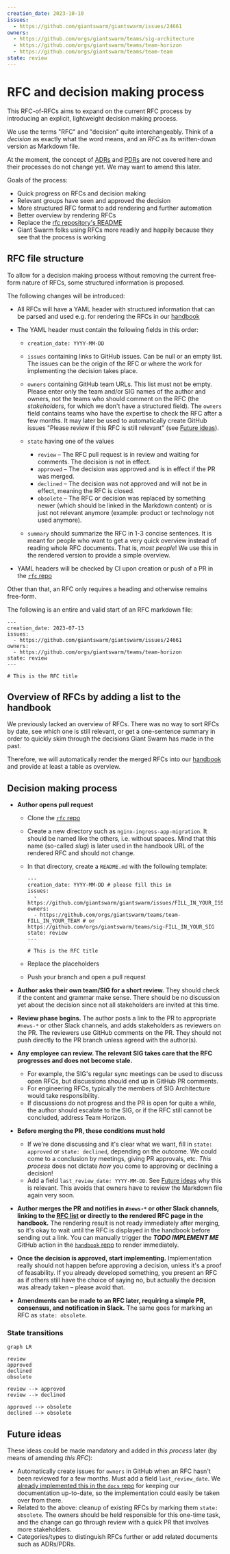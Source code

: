 ```yaml
---
creation_date: 2023-10-10
issues:
  - https://github.com/giantswarm/giantswarm/issues/24661
owners:
  - https://github.com/orgs/giantswarm/teams/sig-architecture
  - https://github.com/orgs/giantswarm/teams/team-horizon
  - https://github.com/orgs/giantswarm/teams/team-team
state: review
---
```


# RFC and decision making process

This RFC-of-RFCs aims to expand on the current RFC process by introducing an explicit, lightweight decision making process.

We use the terms "RFC" and "decision" quite interchangeably. Think of a _decision_ as exactly what the word means, and an _RFC_ as its written-down version as Markdown file.

At the moment, the concept of [ADRs](https://intranet.giantswarm.io/docs/product/architecture-specs-adrs/adr/) and [PDRs](https://intranet.giantswarm.io/docs/product/pdr/) are not covered here and their processes do not change yet. We may want to amend this later.

Goals of the process:

- Quick progress on RFCs and decision making
- Relevant groups have seen and approved the decision
- More structured RFC format to add rendering and further automation
- Better overview by rendering RFCs
- Replace the [rfc repository's README](https://github.com/giantswarm/rfc/blob/b3f4d2af6ff8965e542baae7d0e8fadb9163f356/README.md)
- Giant Swarm folks using RFCs more readily and happily because they see that the process is working

## RFC file structure

To allow for a decision making process without removing the current free-form nature of RFCs, some structured information is proposed.

The following changes will be introduced:

- All RFCs will have a YAML header with structured information that can be parsed and used e.g. for rendering the RFCs in our [handbook](https://handbook.giantswarm.io/)
- The YAML header must contain the following fields in this order:

  - `creation_date: YYYY-MM-DD`
  - `issues` containing links to GitHub issues. Can be null or an empty list. The issues can be the origin of the RFC or where the work for implementing the decision takes place.
  - `owners` containing GitHub team URLs. This list must not be empty. Please enter only the team and/or SIG names of the author and owners, not the teams who should comment on the RFC (the _stakeholders_, for which we don't have a structured field). The `owners` field contains teams who have the expertise to check the RFC after a few months. It may later be used to automatically create GitHub issues "Please review if this RFC is still relevant" (see [Future ideas](#future-ideas)).
  - `state` having one of the values

    - `review` – The RFC pull request is in review and waiting for comments. The decision is not in effect.
    - `approved` – The decision was approved and is in effect if the PR was merged.
    - `declined` – The decision was not approved and will not be in effect, meaning the RFC is closed.
    - `obsolete` – The RFC or decision was replaced by something newer (which should be linked in the Markdown content) or is just not relevant anymore (example: product or technology not used anymore).
  - `summary` should summarize the RFC in 1-3 concise sentences. It is meant for people who want to get a very quick overview instead of reading whole RFC documents. That is, _most people_! We use this in the rendered version to provide a simple overview.
- YAML headers will be checked by CI upon creation or push of a PR in the [`rfc` repo](https://github.com/giantswarm/rfc)

Other than that, an RFC only requires a heading and otherwise remains free-form.

The following is an entire and valid start of an RFC markdown file:

```text
---
creation_date: 2023-07-13
issues:
  - https://github.com/giantswarm/giantswarm/issues/24661
owners:
  - https://github.com/orgs/giantswarm/teams/team-horizon
state: review
---

# This is the RFC title
```

## Overview of RFCs by adding a list to the handbook

We previously lacked an overview of RFCs. There was no way to sort RFCs by date, see which one is still relevant, or get a one-sentence summary in order to quickly skim through the decisions Giant Swarm has made in the past.

Therefore, we will automatically render the merged RFCs into our [handbook](https://handbook.giantswarm.io/docs/) and provide at least a table as overview.

## Decision making process

- **Author opens pull request**

  - Clone the [`rfc` repo](https://github.com/giantswarm/rfc)
  - Create a new directory such as `nginx-ingress-app-migration`. It should be named like the others, i.e. without spaces. Mind that this name (so-called _slug_) is later used in the handbook URL of the rendered RFC and should not change.
  - In that directory, create a `README.md` with the following template:

    ```text
    ---
    creation_date: YYYY-MM-DD # please fill this in
    issues:
      - https://github.com/giantswarm/giantswarm/issues/FILL_IN_YOUR_ISSUE
    owners:
      - https://github.com/orgs/giantswarm/teams/team-FILL_IN_YOUR_TEAM # or https://github.com/orgs/giantswarm/teams/sig-FILL_IN_YOUR_SIG
    state: review
    ---

    # This is the RFC title
    ```

  - Replace the placeholders
  - Push your branch and open a pull request
- **Author asks their own team/SIG for a short review.** They should check if the content and grammar make sense. There should be no discussion yet about the decision since not all stakeholders are invited at this time.
- **Review phase begins.** The author posts a link to the PR to appropriate `#news-*` or other Slack channels, and adds stakeholders as reviewers on the PR. The reviewers use GitHub comments on the PR. They should not push directly to the PR branch unless agreed with the author(s).
- **Any employee can review. The relevant SIG takes care that the RFC progresses and does not become stale.**

  - For example, the SIG's regular sync meetings can be used to discuss open RFCs, but discussions should end up in GitHub PR comments.
  - For engineering RFCs, typically the members of SIG Architecture would take responsibility.
  - If discussions do not progress and the PR is open for quite a while, the author should escalate to the SIG, or if the RFC still cannot be concluded, address Team Horizon.
- **Before merging the PR, these conditions must hold**

  - If we're done discussing and it's clear what we want, fill in `state: approved` or `state: declined`, depending on the outcome. We could come to a conclusion by meetings, giving PR approvals, etc. _This process_ does not dictate _how_ you come to approving or declining a decision!
  - Add a field `last_review_date: YYYY-MM-DD`. See [Future ideas](#future-ideas) why this is relevant. This avoids that owners have to review the Markdown file again very soon.
- **Author merges the PR and notifies in `#news-*` or other Slack channels, linking to the [RFC list](https://handbook.giantswarm.io/docs/rfcs/) or directly to the rendered RFC page in the handbook.** The rendering result is not ready immediately after merging, so it's okay to wait until the RFC is displayed in the handbook before sending out a link. You can manually trigger the **_TODO IMPLEMENT ME_** GitHub action in the [`handbook` repo](https://github.com/giantswarm/handbook/actions) to render immediately.
- **Once the decision is approved, start implementing.** Implementation really should not happen before approving a decision, unless it's a proof of feasability. If you already developed something, you present an RFC as if others still have the choice of saying no, but actually the decision was already taken – please avoid that.
- **Amendments can be made to an RFC later, requiring a simple PR, consensus, and notification in Slack.** The same goes for marking an RFC as `state: obsolete`.

### State transitions

```mermaid
graph LR

review
approved
declined
obsolete

review --> approved
review --> declined

approved --> obsolete
declined --> obsolete
```

## Future ideas

These ideas could be made mandatory and added in _this process_ later (by means of amending _this RFC_):

- Automatically create issues for `owners` in GitHub when an RFC hasn't been reviewed for a few months. Must add a field `last_review_date`. We [already implemented this in the `docs` repo](https://github.com/giantswarm/docs/blob/main/.github/workflows/generate-review-issues.yaml) for keeping our documentation up-to-date, so the implementation could easily be taken over from there.
- Related to the above: cleanup of existing RFCs by marking them `state: obsolete`. The owners should be held responsible for this one-time task, and the change can go through review with a quick PR that involves more stakeholders.
- Categories/types to distinguish RFCs further or add related documents such as ADRs/PDRs.
